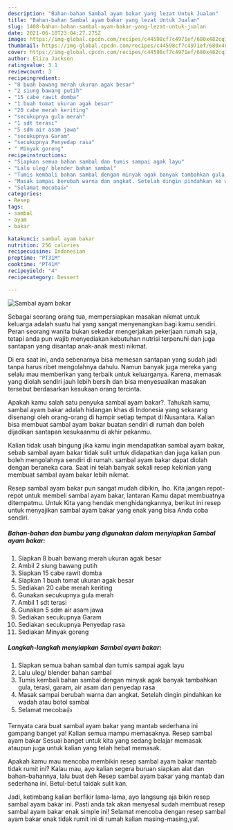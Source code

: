 ```yaml
---
description: "Bahan-bahan Sambal ayam bakar yang lezat Untuk Jualan"
title: "Bahan-bahan Sambal ayam bakar yang lezat Untuk Jualan"
slug: 1408-bahan-bahan-sambal-ayam-bakar-yang-lezat-untuk-jualan
date: 2021-06-10T23:04:27.275Z
image: https://img-global.cpcdn.com/recipes/c44598cf7c4971ef/680x482cq70/sambal-ayam-bakar-foto-resep-utama.jpg
thumbnail: https://img-global.cpcdn.com/recipes/c44598cf7c4971ef/680x482cq70/sambal-ayam-bakar-foto-resep-utama.jpg
cover: https://img-global.cpcdn.com/recipes/c44598cf7c4971ef/680x482cq70/sambal-ayam-bakar-foto-resep-utama.jpg
author: Eliza Jackson
ratingvalue: 3.1
reviewcount: 3
recipeingredient:
- "8 buah bawang merah ukuran agak besar"
- "2 siung bawang putih"
- "15 cabe rawit domba"
- "1 buah tomat ukuran agak besar"
- "20 cabe merah keriting"
- "secukupnya gula merah"
- "1 sdt terasi"
- "5 sdm air asam jawa"
- "secukupnya Garam"
- "secukupnya Penyedap rasa"
- " Minyak goreng"
recipeinstructions:
- "Siapkan semua bahan sambal dan tumis sampai agak layu"
- "Lalu uleg/ blender bahan sambal"
- "Tumis kembali bahan sambal dengan minyak agak banyak tambahkan gula, terasi, garam, air asam dan penyedap rasa"
- "Masak sampai berubah warna dan angkat. Setelah dingin pindahkan ke wadah atau botol sambal"
- "Selamat mecoba👍"
categories:
- Resep
tags:
- sambal
- ayam
- bakar

katakunci: sambal ayam bakar 
nutrition: 256 calories
recipecuisine: Indonesian
preptime: "PT31M"
cooktime: "PT41M"
recipeyield: "4"
recipecategory: Dessert

---
```



![Sambal ayam bakar](https://img-global.cpcdn.com/recipes/c44598cf7c4971ef/680x482cq70/sambal-ayam-bakar-foto-resep-utama.jpg)

Sebagai seorang orang tua, mempersiapkan masakan nikmat untuk keluarga adalah suatu hal yang sangat menyenangkan bagi kamu sendiri. Peran seorang  wanita bukan sekedar mengerjakan pekerjaan rumah saja, tetapi anda pun wajib menyediakan kebutuhan nutrisi terpenuhi dan juga santapan yang disantap anak-anak mesti nikmat.

Di era  saat ini, anda sebenarnya bisa memesan santapan yang sudah jadi tanpa harus ribet mengolahnya dahulu. Namun banyak juga mereka yang selalu mau memberikan yang terbaik untuk keluarganya. Karena, memasak yang diolah sendiri jauh lebih bersih dan bisa menyesuaikan masakan tersebut berdasarkan kesukaan orang tercinta. 



Apakah kamu salah satu penyuka sambal ayam bakar?. Tahukah kamu, sambal ayam bakar adalah hidangan khas di Indonesia yang sekarang disenangi oleh orang-orang di hampir setiap tempat di Nusantara. Kalian bisa membuat sambal ayam bakar buatan sendiri di rumah dan boleh dijadikan santapan kesukaanmu di akhir pekanmu.

Kalian tidak usah bingung jika kamu ingin mendapatkan sambal ayam bakar, sebab sambal ayam bakar tidak sulit untuk didapatkan dan juga kalian pun boleh mengolahnya sendiri di rumah. sambal ayam bakar dapat diolah dengan beraneka cara. Saat ini telah banyak sekali resep kekinian yang membuat sambal ayam bakar lebih nikmat.

Resep sambal ayam bakar pun sangat mudah dibikin, lho. Kita jangan repot-repot untuk membeli sambal ayam bakar, lantaran Kamu dapat membuatnya ditempatmu. Untuk Kita yang hendak menghidangkannya, berikut ini resep untuk menyajikan sambal ayam bakar yang enak yang bisa Anda coba sendiri.

<!--inarticleads1-->

##### Bahan-bahan dan bumbu yang digunakan dalam menyiapkan Sambal ayam bakar:

1. Siapkan 8 buah bawang merah ukuran agak besar
1. Ambil 2 siung bawang putih
1. Siapkan 15 cabe rawit domba
1. Siapkan 1 buah tomat ukuran agak besar
1. Sediakan 20 cabe merah keriting
1. Gunakan secukupnya gula merah
1. Ambil 1 sdt terasi
1. Gunakan 5 sdm air asam jawa
1. Sediakan secukupnya Garam
1. Sediakan secukupnya Penyedap rasa
1. Sediakan  Minyak goreng




<!--inarticleads2-->

##### Langkah-langkah menyiapkan Sambal ayam bakar:

1. Siapkan semua bahan sambal dan tumis sampai agak layu
1. Lalu uleg/ blender bahan sambal
1. Tumis kembali bahan sambal dengan minyak agak banyak tambahkan gula, terasi, garam, air asam dan penyedap rasa
1. Masak sampai berubah warna dan angkat. Setelah dingin pindahkan ke wadah atau botol sambal
1. Selamat mecoba👍




Ternyata cara buat sambal ayam bakar yang mantab sederhana ini gampang banget ya! Kalian semua mampu memasaknya. Resep sambal ayam bakar Sesuai banget untuk kita yang sedang belajar memasak ataupun juga untuk kalian yang telah hebat memasak.

Apakah kamu mau mencoba membikin resep sambal ayam bakar mantab tidak rumit ini? Kalau mau, ayo kalian segera buruan siapkan alat dan bahan-bahannya, lalu buat deh Resep sambal ayam bakar yang mantab dan sederhana ini. Betul-betul taidak sulit kan. 

Jadi, ketimbang kalian berfikir lama-lama, ayo langsung aja bikin resep sambal ayam bakar ini. Pasti anda tak akan menyesal sudah membuat resep sambal ayam bakar enak simple ini! Selamat mencoba dengan resep sambal ayam bakar enak tidak rumit ini di rumah kalian masing-masing,ya!.

